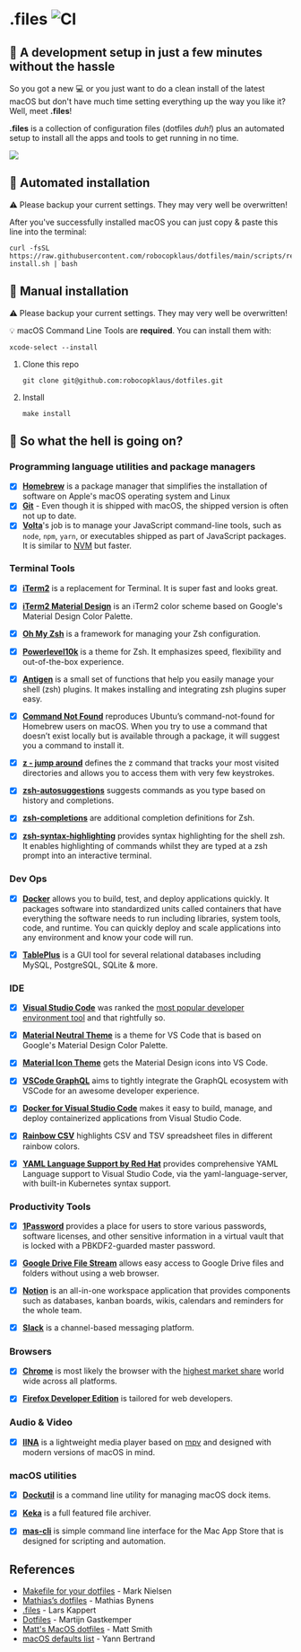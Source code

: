 # .files ![CI](https://github.com/robocopklaus/dotfiles/workflows/CI/badge.svg)

## :rocket: A development setup in just a few minutes without the hassle

So you got a new :computer: or you just want to do a clean install of the latest macOS but don't have much time setting everything up the way you like it? Well, meet **.files**!

**.files** is a collection of configuration files (dotfiles *duh!*) plus an automated setup to install all the apps and tools to get running in no time.


![](https://raw.githubusercontent.com/robocopklaus/dotfiles/main/screenshot.png)

## :robot: Automated installation

:warning: Please backup your current settings. They may very well be overwritten!

After you've successfully installed macOS you can just copy & paste this line into the terminal:

```
curl -fsSL https://raw.githubusercontent.com/robocopklaus/dotfiles/main/scripts/remote-install.sh | bash
```

## :turtle: Manual installation

:warning: Please backup your current settings. They may very well be overwritten!

:bulb: macOS Command Line Tools are **required**. You can install them with:

```
xcode-select --install
```
1. Clone this repo

    ```
    git clone git@github.com:robocopklaus/dotfiles.git
    ```

2. Install

    ```
    make install
    ```

## :monocle_face: So what the hell is going on?


### Programming language utilities and package managers

- [x] **[Homebrew](https://github.com/Homebrew/brew)** is a package manager that simplifies the installation of software on Apple's macOS operating system and Linux
- [x] **[Git](https://github.com/git/git)** - Even though it is shipped with macOS, the shipped version is often not up to date.
- [x] **[Volta](https://github.com/volta-cli/volta)**'s job is to manage your JavaScript command-line tools, such as `node`, `npm`, `yarn`, or executables shipped as part of JavaScript packages. It is similar to [NVM](https://github.com/nvm-sh/nvm) but faster.

### Terminal Tools

- [x] **[iTerm2](https://github.com/gnachman/iTerm2)** is a replacement for Terminal. It is super fast and looks great.

- [x] **[iTerm2 Material Design](https://github.com/MartinSeeler/iterm2-material-design)** is an iTerm2 color scheme based on Google's Material Design Color Palette.

- [x] **[Oh My Zsh](https://github.com/ohmyzsh/ohmyzsh)** is a framework for managing your Zsh configuration.

- [x] **[Powerlevel10k](https://github.com/romkatv/powerlevel10k)** is a theme for Zsh. It emphasizes speed, flexibility and out-of-the-box experience.

- [x] **[Antigen](https://github.com/zsh-users/antigen)** is a small set of functions that help you easily manage your shell (zsh) plugins. It makes installing and integrating zsh plugins super easy.

- [x] **[Command Not Found](https://github.com/Homebrew/homebrew-command-not-found)** reproduces Ubuntu’s command-not-found for Homebrew users on macOS. When you try to use a command that doesn’t exist locally but is available through a package, it will suggest you a command to install it.

- [x] **[z - jump around](https://github.com/ohmyzsh/ohmyzsh/tree/master/plugins/z)** defines the z command that tracks your most visited directories and allows you to access them with very few keystrokes.

- [x] **[zsh-autosuggestions](https://github.com/zsh-users/zsh-autosuggestions)** suggests commands as you type based on history and completions.

- [x] **[zsh-completions](https://github.com/zsh-users/zsh-completions)** are additional completion definitions for Zsh.

- [x] **[zsh-syntax-highlighting](https://github.com/zsh-users/zsh-syntax-highlighting)** provides syntax highlighting for the shell zsh. It enables highlighting of commands whilst they are typed at a zsh prompt into an interactive terminal.

### Dev Ops

- [x] **[Docker](https://www.docker.com)** allows you to build, test, and deploy applications quickly. It packages software into standardized units called containers that have everything the software needs to run including libraries, system tools, code, and runtime. You can quickly deploy and scale applications into any environment and know your code will run.

- [x] **[TablePlus](https://tableplus.com)** is a GUI tool for several relational databases including MySQL, PostgreSQL, SQLite & more.

### IDE

- [x] **[Visual Studio Code](https://github.com/microsoft/vscode)** was ranked the [most popular developer environment tool](https://insights.stackoverflow.com/survey/2019#technology-_-most-popular-development-environments) and that rightfully so.

- [x] **[Material Neutral Theme](https://github.com/bernardodsanderson/material-neutral-theme)** is a theme for VS Code that is based on Google's Material Design Color Palette.

- [x] **[Material Icon Theme](https://github.com/PKief/vscode-material-icon-theme)** gets the Material Design icons into VS Code.

- [x] **[VSCode GraphQL](https://github.com/graphql/vscode-graphql)** aims to tightly integrate the GraphQL ecosystem with VSCode for an awesome developer experience.

- [x] **[Docker for Visual Studio Code](https://github.com/microsoft/vscode-docker)** makes it easy to build, manage, and deploy containerized applications from Visual Studio Code.

- [x] **[Rainbow CSV](https://github.com/mechatroner/vscode_rainbow_csv)** highlights CSV and TSV spreadsheet files in different rainbow colors.

- [x] **[YAML Language Support by Red Hat](https://github.com/redhat-developer/vscode-yaml)** provides comprehensive YAML Language support to Visual Studio Code, via the yaml-language-server, with built-in Kubernetes syntax support.

### Productivity Tools

- [x] **[1Password](https://1password.com)** provides a place for users to store various passwords, software licenses, and other sensitive information in a virtual vault that is locked with a PBKDF2-guarded master password.

- [x] **[Google Drive File Stream](https://www.google.com/drive/download/)** allows easy access to Google Drive files and folders without using a web browser.

- [x] **[Notion](https://www.notion.so)** is an all-in-one workspace application that provides components such as databases, kanban boards, wikis, calendars and reminders for the whole team.

- [x] **[Slack](https://slack.com)** is a channel-based messaging platform.

### Browsers

- [x] **[Chrome]()** is most likely the browser with the [highest market share](https://netmarketshare.com/?options=%7B%22filter%22%3A%7B%22%24and%22%3A%5B%7B%22deviceType%22%3A%7B%22%24in%22%3A%5B%22Desktop%2Flaptop%22%5D%7D%7D%5D%7D%2C%22dateLabel%22%3A%22Trend%22%2C%22attributes%22%3A%22share%22%2C%22group%22%3A%22browser%22%2C%22sort%22%3A%7B%22share%22%3A-1%7D%2C%22id%22%3A%22browsersDesktop%22%2C%22dateInterval%22%3A%22Monthly%22%2C%22dateStart%22%3A%222019-11%22%2C%22dateEnd%22%3A%222020-10%22%2C%22segments%22%3A%22-1000%22%7D) world wide across all platforms.

- [x] **[Firefox Developer Edition](https://www.mozilla.org/firefox/developer/)** is tailored for web developers.

### Audio & Video

- [x] **[IINA](https://github.com/iina/iina)** is a lightweight media player based on [mpv](https://github.com/mpv-player/mpv) and designed with modern versions of macOS in mind.

### macOS utilities

- [x] **[Dockutil](https://github.com/kcrawford/dockutil)** is a command line utility for managing macOS dock items.

- [x] **[Keka](https://github.com/aonez/Keka)** is a full featured file archiver.

- [x] **[mas-cli](https://github.com/mas-cli/mas)** is simple command line interface for the Mac App Store that is designed for scripting and automation.

## References

- [Makefile for your dotfiles](https://polothy.github.io/post/2018-10-09-makefile-dotfiles/) - Mark Nielsen
- [Mathias’s dotfiles](https://github.com/mathiasbynens/dotfiles) - Mathias Bynens
- [.files](https://github.com/webpro/dotfiles) - Lars Kappert
- [Dotfiles](https://github.com/martijngastkemper/dotfiles) - Martijn Gastkemper
- [Matt's MacOS dotfiles](https://github.com/mattorb/dotfiles) - Matt Smith
- [macOS defaults list](https://macos-defaults.com) - Yann Bertrand